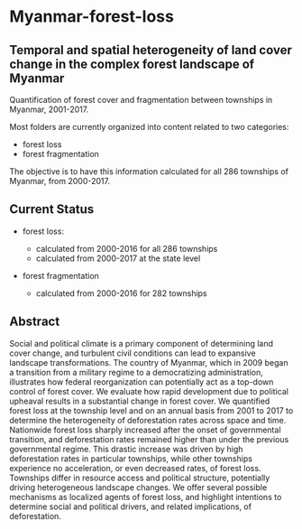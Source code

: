 # Myanmar-forest-loss
## **Temporal and spatial heterogeneity of land cover change in the complex forest landscape of Myanmar**


Quantification of forest cover and fragmentation between townships in Myanmar, 2001-2017.

Most folders are currently organized into content related to two categories:
+ forest loss
+ forest fragmentation

The objective is to have this information calculated for all 286 townships of Myanmar, from 2000-2017.

## Current Status

+ forest loss: 
	* calculated from 2000-2016 for all 286 townships
	* calculated from 2000-2017 at the state level

+ forest fragmentation
	* calculated from 2000-2016 for 282 townships


## Abstract

Social and political climate is a primary component of determining land cover change, and turbulent civil conditions can lead to expansive landscape transformations. The country of Myanmar, which in 2009 began a transition from a military regime to a democratizing administration, illustrates how federal reorganization can potentially act as a top-down control of forest cover. We evaluate how rapid development due to political upheaval results in a substantial change in forest cover. We quantified forest loss at the township level and on an annual basis from 2001 to 2017 to determine the heterogeneity of deforestation rates across space and time. Nationwide forest loss sharply increased after the onset of governmental transition, and deforestation rates remained higher than under the previous governmental regime. This drastic increase was driven by high deforestation rates in particular townships, while other townships experience no acceleration, or even decreased rates, of forest loss. Townships differ in resource access and political structure, potentially driving heterogeneous landscape changes. We offer several possible mechanisms as localized agents of forest loss, and highlight intentions to determine social and political drivers, and related implications, of deforestation.

